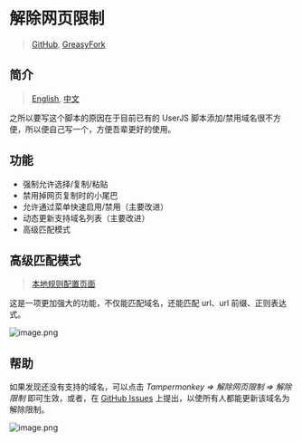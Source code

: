 # 解除网页限制

> [GitHub](https://github.com/rxliuli/userjs/blob/master/src/UnblockWebRestrictions/), [GreasyFork](https://greasyfork.org/zh-CN/scripts/391193)

## 简介

> [English](https://github.com/rxliuli/userjs/blob/master/src/UnblockWebRestrictions/README.md), [中文](https://github.com/rxliuli/userjs/blob/master/src/UnblockWebRestrictions/README.zhCN.md)

之所以要写这个脚本的原因在于目前已有的 UserJS 脚本添加/禁用域名很不方便，所以便自己写一个，方便吾辈更好的使用。

## 功能

- 强制允许选择/复制/粘贴
- 禁用掉网页复制时的小尾巴
- 允许通过菜单快速启用/禁用（主要改进）
- 动态更新支持域名列表（主要改进）
- 高级匹配模式

## 高级匹配模式

> [本地规则配置页面](https://rxliuli.com/userjs/src/UnblockWebRestrictions/website/dist/)

这是一项更加强大的功能，不仅能匹配域名，还能匹配 url、url 前缀、正则表达式。

![image.png](https://i.loli.net/2020/05/17/4Piwq6CbGIfx1HU.png)

## 帮助

如果发现还没有支持的域名，可以点击 _Tampermonkey => 解除网页限制 => 解除限制_ 即可生效，或者，在 [GitHub Issues](https://github.com/rxliuli/userjs/issues) 上提出，以使所有人都能更新该域名为解除限制。

![image.png](https://i.loli.net/2019/10/15/xypJIQnbtN4DuWM.png)
